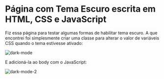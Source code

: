 # Página com Tema Escuro escrita em HTML, CSS e JavaScript

Fiz essa página para testar algumas formas de habilitar tema escuro.
A que encontrei foi simplesmente criar uma classe para alterar o valor de variáveis CSS quando o tema estivesse ativado:

![dark-mode](https://user-images.githubusercontent.com/90651161/161394969-54c31f30-f1ba-49d3-ad7d-33bdc87902e1.png)

E adicioná-la ao body com o JavaScript:

![dark-mode-2](https://user-images.githubusercontent.com/90651161/161395048-a03816bd-ac7e-4204-bdf1-7868a35ce86e.png)
